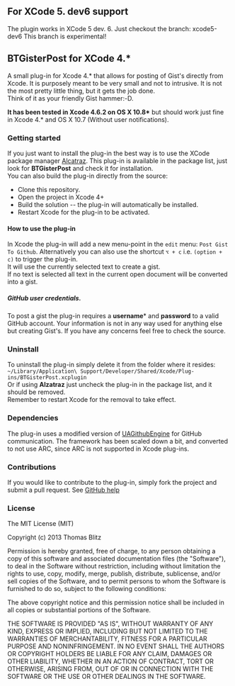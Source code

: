 ## For XCode 5. dev6 support
The plugin works in XCode 5 dev. 6. Just checkout the branch: xcode5-dev6
This branch is experimental!

## BTGisterPost for XCode 4.\*  
A small plug-in for Xcode 4.\* that allows for posting of Gist's directly from Xcode.
It is purposely meant to be very small and not to intrusive.
It is not the most pretty little thing, but it gets the job done.   
Think of it as your friendly Gist hammer:-D.  

__It has been tested in Xcode 4.6.2 on OS X 10.8\*__ but should work just fine in Xcode 4.\* and OS X 10.7 (Without user notifications).

### Getting started
If you just want to install the plug-in the best way is to use the XCode package manager [Alcatraz](http://mneorr.github.com/Alcatraz).
This plug-in is available in the package list, just look for **BTGisterPost** and check it for installation.  
You can also build the plug-in directly from the source:
* Clone this repository.
* Open the project in Xcode 4+
* Build the solution -- the plug-in will automatically be installed.
* Restart Xcode for the plug-in to be activated.

#### How to use the plug-in
In Xcode the plug-in will add a new menu-point in the `edit` menu: `Post Gist To Github`.
Alternatively you can also use the shortcut `⌥ + c` i.e. `(option + c)`
to trigger the plug-in.  
It will use the currently selected text to create a gist.  
If no text is selected all text in the current open document will be converted into a gist.

##### GitHub user credentials.
To post a gist the plug-in requires a **username*** and **password** to a valid GitHub account. Your information is not in any way used for anything else but creating Gist's. If you have any concerns feel free to check the source.

### Uninstall
To uninstall the plug-in simply delete it from the folder where it resides:
`~/Library/Application\ Support/Developer/Shared/Xcode/Plug-ins/BTGisterPost.xcplugin`  
Or if using **Alzatraz** just uncheck the plug-in in the package list, and it should be removed.  
Remember to restart Xcode for the removal to take effect.

### Dependencies
The plug-in uses a modified version of [UAGithubEngine](https://github.com/owainhunt/uagithubengine) for GitHub communication. The framework has been scaled down a bit, and converted to not use ARC, since ARC is not supported in Xcode plug-ins.


### Contributions
If you would like to contribute to the plug-in, simply fork the project and submit a pull request. See [GitHub help](https://help.github.com/articles/fork-a-repo)

### License
The MIT License (MIT)

Copyright (c) 2013 Thomas Blitz

Permission is hereby granted, free of charge, to any person obtaining a copy
of this software and associated documentation files (the "Software"), to deal
in the Software without restriction, including without limitation the rights
to use, copy, modify, merge, publish, distribute, sublicense, and/or sell
copies of the Software, and to permit persons to whom the Software is
furnished to do so, subject to the following conditions:

The above copyright notice and this permission notice shall be included in
all copies or substantial portions of the Software.

THE SOFTWARE IS PROVIDED "AS IS", WITHOUT WARRANTY OF ANY KIND, EXPRESS OR
IMPLIED, INCLUDING BUT NOT LIMITED TO THE WARRANTIES OF MERCHANTABILITY,
FITNESS FOR A PARTICULAR PURPOSE AND NONINFRINGEMENT. IN NO EVENT SHALL THE
AUTHORS OR COPYRIGHT HOLDERS BE LIABLE FOR ANY CLAIM, DAMAGES OR OTHER
LIABILITY, WHETHER IN AN ACTION OF CONTRACT, TORT OR OTHERWISE, ARISING FROM,
OUT OF OR IN CONNECTION WITH THE SOFTWARE OR THE USE OR OTHER DEALINGS IN
THE SOFTWARE.


